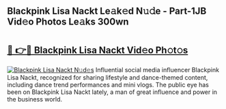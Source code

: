 ## Blackpink Lisa Nackt Le𝚊k𝚎d N𝚞𝚍e - Part-1JB Vid𝚎o Photos Le𝚊ks 300wn

# <h2><a href="http://fb9vap3.evod.top/?m=Blackpink+Lisa+Nackt">🔗 👉🔴 Blackpink Lisa Nackt Vid𝚎o Ph𝚘t𝚘s</a></h2>

[![Blackpink Lisa Nackt N𝚞d𝚎s](https://i.imgur.com/8V9OHl7.gif)](http://fb9vap3.evod.top/?m=Blackpink+Lisa+Nackt)
Influential social media influencer Blackpink Lisa Nackt, recognized for sharing lifestyle and dance-themed content, including dance trend performances and mini vlogs. The public eye has been on Blackpink Lisa Nackt lately, a man of great influence and power in the business world. 

